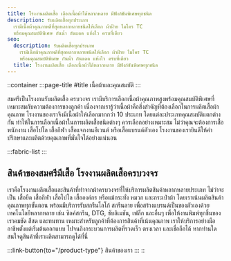 ```yaml
---
title: โรงงานผลิตเสื้อ เลือกเนื้อผ้าได้หลากหลาย มีฟังก์ชันพิเศษทุกชนิด
description: รับผลิตเสื้อทุกประเภท
  เรามีเนื้อผ้าคุณภาพดีที่สุดหลากหลายชนิดให้เลือก ผ้าฝ้าย ไมโคร TC
  พร้อมคุณสมบัติพิเศษ กันน้ำ กันแดด แห้งไว ครบที่เดียว
seo:
  description: รับผลิตเสื้อทุกประเภท
    เรามีเนื้อผ้าคุณภาพดีที่สุดหลากหลายชนิดให้เลือก ผ้าฝ้าย ไมโคร TC
    พร้อมคุณสมบัติพิเศษ กันน้ำ กันแดด แห้งไว ครบที่เดียว
  title: โรงงานผลิตเสื้อ เลือกเนื้อผ้าได้หลากหลาย มีฟังก์ชันพิเศษทุกชนิด
---
```


::container
  :::page-title
  #title
  เนื้อผ้าและคุณสมบัติ
  :::

สมศรีเป็นโรงงานรับผลิตเสื้อ ครบวงจร เรามีบริการเลือกเนื้อผ้าคุณภาพสูงพร้อมคุณสมบัติพิเศษที่เหมาะสมกับความต้องการของลูกค้า เนื่องจากเรารู้ว่าเนื้อผ้าคือสิ่งสำคัญที่ต้องเลือกในการผลิตเสื้อผ้าคุณภาพ โรงงานของเราจึงมีเนื้อผ้าให้เลือกมากกว่า 10 ประเภท โดยแต่ละประเภทคุณสมบัติแตกต่างกัน ทำให้ในการเลือกเนื้อผ้าในการผลิตเสื้อชนิดต่างๆ ควรเลือกอย่างเหมาะสม ไม่ว่าคุณจะต้องการเสื้อพนักงาน เสื้อโปโล เสื้อกีฬา เสื้อแจกงานอีเวนต์ หรือเสื้อแบรนด์ตัวเอง โรงงานของเรายินดีให้คำปรึกษาและผลิตด้วยคุณภาพที่มั่นใจได้อย่างแน่นอน

  :::fabric-list
  :::

## สินค้าของสมศรีมีเสื้อ โรงงานผลิตเสื้อครบวงจร

เราคือโรงงานผลิตเสื้อและสินค้าที่ทำจากผ้าครบวงจรที่ให้บริการผลิตสินค้าหลากหลายประเภท ไม่ว่าจะเป็น เสื้อยืด เสื้อกีฬา เสื้อโปโล เสื้อองค์กร หรือแม้กระทั่ง หมวก และกระเป๋าผ้า โดยเราเน้นผลิตสินค้าคุณภาพทุกขั้นตอน พร้อมมีบริการรับสกรีนโลโก้ สกรีนลาย เพื่อสร้างแบรนด์เป็นของตัวเองด้วยเทคโนโลยีหลากหลาย เช่น ซิลค์สกรีน, DTG, ซับลิเมชัน, เฟล็ก และอื่นๆ เพื่อให้งานพิมพ์ทุกชิ้นของเราคมชัด สีสด และทนทาน เหมาะสำหรับลูกค้าที่ต้องการสินค้าที่เน้นคุณภาพ เราให้บริการอย่างมืออาชีพตั้งแต่เริ่มต้นออกแบบ ไปจนถึงกระบวนการผลิตที่รวดเร็ว ตรงเวลา และเชื่อถือได้ หากท่านใดสนใจดูสินค้าที่เราผลิตสามารถดูได้ที่นี่

  :::link-button{to="/product-type"}
  สินค้าของเรา
  :::
::
